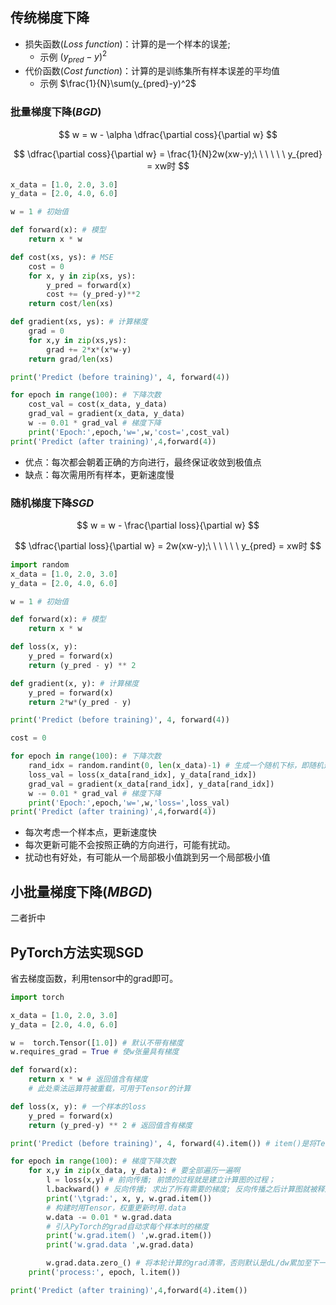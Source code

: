 ## 传统梯度下降

- 损失函数$(Loss\ function)$：计算的是一个样本的误差;
  - 示例 $(y_{pred}-y)^2$
- 代价函数$(Cost\ function)$：计算的是训练集所有样本误差的平均值
  - 示例 $\frac{1}{N}\sum(y_{pred}-y)^2$

### 批量梯度下降($BGD$)

$$
w = w - \alpha \dfrac{\partial coss}{\partial w}
$$

$$
\dfrac{\partial coss}{\partial w} = \frac{1}{N}2w(xw-y);\ \ \ \ \ \  y_{pred} = xw时
$$

```python
x_data = [1.0, 2.0, 3.0]
y_data = [2.0, 4.0, 6.0]

w = 1 # 初始值

def forward(x): # 模型
    return x * w

def cost(xs, ys): # MSE
    cost = 0
    for x, y in zip(xs, ys):
        y_pred = forward(x)
        cost += (y_pred-y)**2
    return cost/len(xs)

def gradient(xs, ys): # 计算梯度
    grad = 0
    for x,y in zip(xs,ys):
        grad += 2*x*(x*w-y)
    return grad/len(xs)

print('Predict (before training)', 4, forward(4))

for epoch in range(100): # 下降次数
    cost_val = cost(x_data, y_data)
    grad_val = gradient(x_data, y_data)
    w -= 0.01 * grad_val # 梯度下降
    print('Epoch:',epoch,'w=',w,'cost=',cost_val)
print('Predict (after training)',4,forward(4))
```

- 优点：每次都会朝着正确的方向进行，最终保证收敛到极值点
- 缺点：每次需用所有样本，更新速度慢

### 随机梯度下降$SGD$

$$
w = w - \frac{\partial loss}{\partial w}
$$

$$
\dfrac{\partial loss}{\partial w} = 2w(xw-y);\ \ \ \ \ \  y_{pred} = xw时
$$

```python
import random
x_data = [1.0, 2.0, 3.0]
y_data = [2.0, 4.0, 6.0]

w = 1 # 初始值

def forward(x): # 模型
    return x * w

def loss(x, y):
    y_pred = forward(x)
    return (y_pred - y) ** 2

def gradient(x, y): # 计算梯度
    y_pred = forward(x)
    return 2*w*(y_pred - y)

print('Predict (before training)', 4, forward(4))

cost = 0

for epoch in range(100): # 下降次数
    rand_idx = random.randint(0, len(x_data)-1) # 生成一个随机下标，即随机选取一个样本点进行SGD
    loss_val = loss(x_data[rand_idx], y_data[rand_idx])
    grad_val = gradient(x_data[rand_idx], y_data[rand_idx])
    w -= 0.01 * grad_val # 梯度下降
    print('Epoch:',epoch,'w=',w,'loss=',loss_val)
print('Predict (after training)',4,forward(4))
```

- 每次考虑一个样本点，更新速度快
- 每次更新可能不会按照正确的方向进行，可能有扰动。
- 扰动也有好处，有可能从一个局部极小值跳到另一个局部极小值

## 小批量梯度下降$(MBGD)$

二者折中

## PyTorch方法实现SGD

省去梯度函数，利用tensor中的grad即可。

```python
import torch

x_data = [1.0, 2.0, 3.0]
y_data = [2.0, 4.0, 6.0]

w =  torch.Tensor([1.0]) # 默认不带有梯度
w.requires_grad = True # 使w张量具有梯度

def forward(x):
    return x * w # 返回值含有梯度
    # 此处乘法运算符被重载，可用于Tensor的计算

def loss(x, y): # 一个样本的loss
    y_pred = forward(x)
    return (y_pred-y) ** 2 # 返回值含有梯度

print('Predict (before training)', 4, forward(4).item()) # item()是将Tensor中的grad计算值转换成一个标量

for epoch in range(100): # 梯度下降次数
    for x,y in zip(x_data, y_data): # 要全部遍历一遍啊
        l = loss(x,y) # 前向传播; 前馈的过程就是建立计算图的过程；
        l.backward() # 反向传播; 求出了所有需要的梯度; 反向传播之后计算图就被释放
        print('\tgrad:', x, y, w.grad.item())
        # 构建时用Tensor，权重更新时用.data
        w.data -= 0.01 * w.grad.data
        # 引入PyTorch的grad自动求每个样本时的梯度
        print('w.grad.item() ',w.grad.item())
        print('w.grad.data ',w.grad.data)

        w.grad.data.zero_() # 将本轮计算的grad清零，否则默认是dL/dw累加至下一轮
    print('process:', epoch, l.item())

print('Predict (after training)',4,forward(4).item())
```